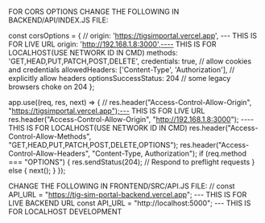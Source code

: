 FOR CORS OPTIONS CHANGE THE FOLLOWING IN BACKEND/API/INDEX.JS FILE:

const corsOptions = {
// origin: 'https://tigsimportal.vercel.app', --- THIS IS FOR LIVE URL
origin: 'http://192.168.1.8:3000',---- THIS IS FOR LOCALHOST(USE NETWORK ID IN CMD)
methods: 'GET,HEAD,PUT,PATCH,POST,DELETE',
credentials: true, // allow cookies and credentials
allowedHeaders: ['Content-Type', 'Authorization'], // explicitly allow headers
optionsSuccessStatus: 204 // some legacy browsers choke on 204
};

app.use((req, res, next) => {
// res.header("Access-Control-Allow-Origin", "https://tigsimportal.vercel.app");--- THIS IS FOR LIVE URL
res.header("Access-Control-Allow-Origin", "http://192.168.1.8:3000"); ---- THIS IS FOR LOCALHOST(USE NETWORK ID IN CMD)
res.header("Access-Control-Allow-Methods", "GET,HEAD,PUT,PATCH,POST,DELETE,OPTIONS");
res.header("Access-Control-Allow-Headers", "Content-Type, Authorization");
if (req.method === "OPTIONS") {
res.sendStatus(204); // Respond to preflight requests
} else {
next();
}
});

CHANGE THE FOLLOWING IN FRONTEND/SRC/API.JS FILE:
// const API_URL = "https://tig-sim-portal-backend.vercel.app"; --- THIS IS FOR LIVE BACKEND URL
const API_URL = "http://localhost:5000"; --- THIS IS FOR LOCALHOST DEVELOPMENT
